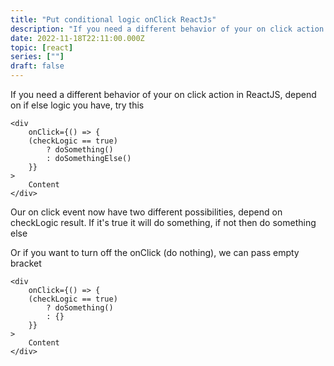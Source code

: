```yaml
---
title: "Put conditional logic onClick ReactJs"
description: "If you need a different behavior of your on click action in ReactJS, depend on if else logic you have, try this"
date: 2022-11-18T22:11:00.000Z
topic: [react]
series: [""]
draft: false
---
```

If you need a different behavior of your on click action in ReactJS, depend on if else logic you have, try this

```
<div
    onClick={() => {
    (checkLogic == true)
        ? doSomething()
        : doSomethingElse()
    }}
>
    Content
</div>
```

Our on click event now have two different possibilities, depend on checkLogic result. If it's true it will do something, if not then do something else

Or if you want to turn off the onClick (do nothing), we can pass empty bracket
```
<div
    onClick={() => {
    (checkLogic == true)
        ? doSomething()
        : {}
    }}
>
    Content
</div>
```
